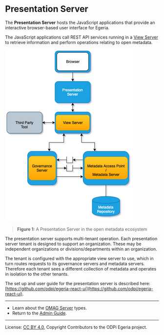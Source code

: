 <!-- SPDX-License-Identifier: CC-BY-4.0 -->
<!-- Copyright Contributors to the ODPi Egeria project. -->


# Presentation Server

The **Presentation Server** hosts the JavaScript applications that provide an interactive browser-based
user interface for Egeria.
                            
The JavaScript applications call REST API services running in a [View Server](../concepts/view-server.md)
to retrieve information and perform operations relating to open metadata.

![Figure 1](view-server.png)
> **Figure 1:** A Presentation Server in the open metadata ecosystem


The presentation server supports multi-tenant operation.
Each presentation server tenant is designed to support an organization.
These may be independent organizations or divisions/departments within an organization.  

The tenant is configured with the appropriate view server to use, which in turn routes requests
to its governance servers and metadata servers.
Therefore each tenant sees a different collection of metadata and operates in isolation to the other tenants.

The set up and user guide for the presentation server is described here: 
[https://github.com/odpi/egeria-react-ui](https://github.com/odpi/egeria-react-ui).


----
* Learn about the [OMAG Server](omag-server.md) types.
* Return to the [Admin Guide](../user).


----
License: [CC BY 4.0](https://creativecommons.org/licenses/by/4.0/),
Copyright Contributors to the ODPi Egeria project.